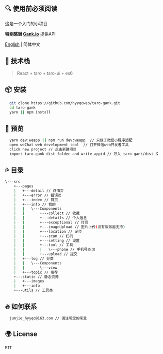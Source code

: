 ## 🔍 使用前必须阅读 

这是一个入门的小项目

**特别感谢 [Gank.io](https://gank.io/api)** 提供API

[English](./README.md) | 简体中文

## 🍦 技术栈
> React + taro + taro-ui + es6 

## 📦 安装
```bash
  git clone https://github.com/hyyqcweb/taro-gank.git
  cd taro-gank
  yarn || npm install
```

## 🔨 预览 
```bash
  yarn dev:weapp || npm run dev:weapp  // 只做了微信小程序适配
  open weChat web development tool  // 打开微信web开发者工具
  click new project // 点击新建项目
  import taro-gank dist folder and write appid // 导入 taro-gank/dist 文件 并且填入 appid
```

## 💦 目录
```bash
\---src
    +---pages
    |   +---detail // 详情页
    |   +---error // 错误页
    |   +---index // 首页 
    |   +---info // 我的
    |   |   \---Components
    |   |       +---collect // 收藏
    |   |       +---details // 个人信息
    |   |       +---exceptional // 打赏
    |   |       +---imageUpload // 图片上传(没有服务器支持)
    |   |       +---location // 定位
    |   |       +---scan // 扫码
    |   |       +---setting // 设置
    |   |       +---tool // 工具
    |   |       |   \---phone // 手机号查询
    |   |       +---upload // 提交
    |   +---log // 分类
    |   |   \---Components
    |   |       \---view
    |   +---topic // 推荐
    +---static // 静态资源
    |   +---images
    |   +---info
    +---utils // 工具类
```

## 🔥 如何联系
```bash
  junjie_hyyqc@163.com // 请注明您的来意
```

## 🌍 License

```MIT```
